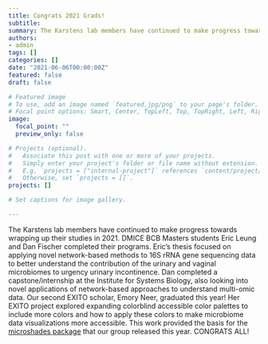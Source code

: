 ```yaml
---
title: Congrats 2021 Grads!
subtitle: 
summary: The Karstens lab members have continued to make progress towards wrapping up their studies in 2021...
authors:
- admin
tags: []
categories: []
date: "2021-06-06T00:00:00Z"
featured: false
draft: false

# Featured image
# To use, add an image named `featured.jpg/png` to your page's folder.
# Focal point options: Smart, Center, TopLeft, Top, TopRight, Left, Right, BottomLeft, Bottom, BottomRight
image:
  focal_point: ""
  preview_only: false

# Projects (optional).
#   Associate this post with one or more of your projects.
#   Simply enter your project's folder or file name without extension.
#   E.g. `projects = ["internal-project"]` references `content/project/deep-learning/index.md`.
#   Otherwise, set `projects = []`.
projects: []

# Set captions for image gallery.

---
```


The Karstens lab members have continued to make progress towards wrapping up their studies in 2021. DMICE BCB Masters students Eric Leung and Dan Fischer completed their programs. Eric’s thesis focused on applying novel network-based methods to 16S rRNA gene sequencing data to better understand the contribution of the urinary and vaginal microbiomes to urgency urinary incontinence. Dan completed a capstone/internship at the Institute for Systems Biology, also looking into novel applications of network-based approaches to understand multi-omic data. Our second EXITO scholar, Emory Neer, graduated this year! Her EXITO project explored expanding colorblind accessible color palettes to include more colors and how to apply these colors to make microbiome data visualizations more accessible. This work provided the basis for the [microshades package](https://karstenslab.github.io/microshades) that our group released this year.  CONGRATS ALL!
